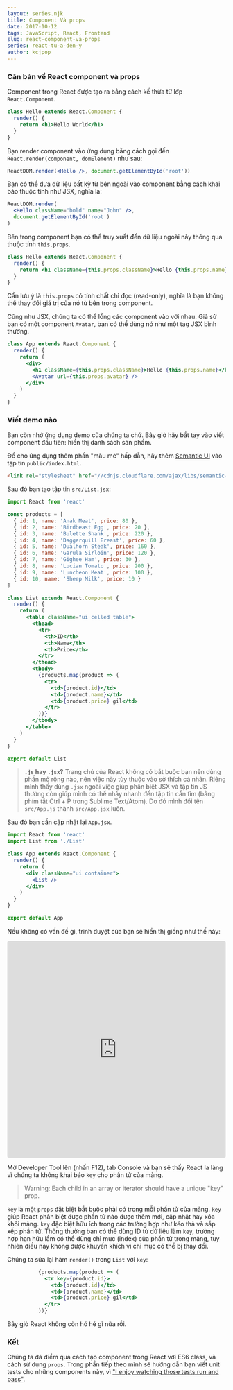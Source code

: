 ```yaml
---
layout: series.njk
title: Component Và props
date: 2017-10-12
tags: JavaScript, React, Frontend
slug: react-component-va-props
series: react-tu-a-den-y
author: kcjpop
---
```

### Căn bản về React component và props
Component trong React được tạo ra bằng cách kế thừa từ lớp `React.Component`.

```jsx
class Hello extends React.Component {
  render() {
    return <h1>Hello World</h1>
  }
}
```

Bạn render component vào ứng dụng bằng cách gọi đến `React.render(component, domElement)` như sau:

```jsx
ReactDOM.render(<Hello />, document.getElementById('root'))
```

Bạn có thể đưa dữ liệu bất kỳ từ bên ngoài vào component bằng cách khai báo thuộc tính như JSX, nghĩa là:

```jsx
ReactDOM.render(
  <Hello className="bold" name="John" />,
  document.getElementById('root')
)
```

Bên trong component bạn có thể truy xuất đến dữ liệu ngoài này thông qua thuộc tính `this.props`.

```jsx
class Hello extends React.Component {
  render() {
    return <h1 className={this.props.className}>Hello {this.props.name}</h1>
  }
}
```

Cần lưu ý là `this.props` có tính chất chỉ đọc (read-only), nghĩa là bạn không thể thay đổi giá trị của nó từ bên trong component.

Cũng như JSX, chúng ta có thể lồng các component vào với nhau. Giả sử bạn có một component `Avatar`, bạn có thể dùng nó như một tag JSX bình thường.

```jsx
class App extends React.Component {
  render() {
    return (
      <div>
        <h1 className={this.props.className}>Hello {this.props.name}</h1>
        <Avatar url={this.props.avatar} />
      </div>
    )
  }
}
```

### Viết demo nào

Bạn còn nhớ ứng dụng demo của chúng ta chứ. Bây giờ hãy bắt tay vào viết component đầu tiên: hiển thị danh sách sản phẩm.

Để cho ứng dụng thêm phần "màu mè" hấp dẫn, hãy thêm [Semantic UI](https://semantic-ui.com/) vào tập tin `public/index.html`.

```html
<link rel="stylesheet" href="//cdnjs.cloudflare.com/ajax/libs/semantic-ui/2.2.13/semantic.min.css">
```

Sau đó bạn tạo tập tin `src/List.jsx`:

```jsx
import React from 'react'

const products = [
  { id: 1, name: 'Anak Meat', price: 80 },
  { id: 2, name: 'Birdbeast Egg', price: 20 },
  { id: 3, name: 'Bulette Shank', price: 220 },
  { id: 4, name: 'Daggerquill Breast', price: 60 },
  { id: 5, name: 'Dualhorn Steak', price: 160 },
  { id: 6, name: 'Garula Sirloin', price: 120 },
  { id: 7, name: 'Gighee Ham', price: 30 },
  { id: 8, name: 'Lucian Tomato', price: 200 },
  { id: 9, name: 'Luncheon Meat', price: 100 },
  { id: 10, name: 'Sheep Milk', price: 10 }
]

class List extends React.Component {
  render() {
    return (
      <table className="ui celled table">
        <thead>
          <tr>
            <th>ID</th>
            <th>Name</th>
            <th>Price</th>
          </tr>
        </thead>
        <tbody>
          {products.map(product => (
            <tr>
              <td>{product.id}</td>
              <td>{product.name}</td>
              <td>{product.price} gil</td>
            </tr>
          ))}
        </tbody>
      </table>
    )
  }
}

export default List
```

> **`.js` hay `.jsx`?**
> Trang chủ của React không có bắt buộc bạn nên dùng phần mở rộng nào, nên việc này tùy thuộc vào sở thích cá nhân. Riêng mình thấy dùng `.jsx` ngoài việc giúp phân biệt JSX và tập tin JS thường còn giúp mình có thể nhảy nhanh đến tập tin cần tìm (bằng phím tắt Ctrl + P trong Sublime Text/Atom). Do đó mình đổi tên `src/App.js` thành `src/App.jsx` luôn.

Sau đó bạn cần cập nhật lại `App.jsx`.

```jsx
import React from 'react'
import List from './List'

class App extends React.Component {
  render() {
    return (
      <div className="ui container">
        <List />
      </div>
    )
  }
}

export default App
```

Nếu không có vấn đề gì, trình duyệt của bạn sẽ hiển thị giống như thế này:

<iframe src="https://codesandbox.io/embed/7j12n5rp4j?view=preview" style="width:100%; height:500px; border:0; border-radius: 4px; overflow:hidden;" sandbox="allow-modals allow-forms allow-popups allow-scripts allow-same-origin"></iframe>

Mở Developer Tool lên (nhấn F12), tab Console và bạn sẽ thấy React la làng vì chúng ta không khai báo `key` cho phần tử của mảng.

> Warning: Each child in an array or iterator should have a unique "key" prop.

`key` là một `props` đặt biệt bắt buộc phải có trong mỗi phần tử của mảng. `key` giúp React phân biệt được phần tử nào được thêm mới, cập nhật hay xóa khỏi mảng.  `key` đặc biệt hữu ích trong các trường hợp như kéo thả và sắp xếp phần tử. Thông thường bạn có thể dùng ID từ dữ liệu làm `key`, trường hợp hạn hữu lắm có thể dùng chỉ mục (index) của phần tử trong mảng, tuy nhiên điều này không được khuyến khích vì chỉ mục có thể bị thay đổi.

Chúng ta sửa lại hàm `render()` trong `List` với `key`:

```jsx
          {products.map(product => (
            <tr key={product.id}>
              <td>{product.id}</td>
              <td>{product.name}</td>
              <td>{product.price} gil</td>
            </tr>
          ))}
```

Bây giờ React không còn hó hé gì nữa rồi.

### Kết

Chúng ta đã điểm qua cách tạo component trong React với ES6 class, và cách sử dụng `props`. Trong phần tiếp theo mình sẽ hướng dẫn bạn viết unit tests cho những components này, vì ["I enjoy watching those tests run and pass"](https://i.imgur.com/6Scde0x.jpg).

